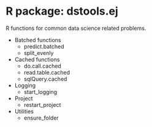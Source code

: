 # R package: dstools.ej

R functions for common data science related problems.

* Batched functions
  * predict.batched
  * split_evenly
* Cached functions
  * do.call.cached
  * read.table.cached
  * sqlQuery.cached
* Logging
  * start_logging
* Project
  * restart_project
* Utilities
  * ensure_folder
